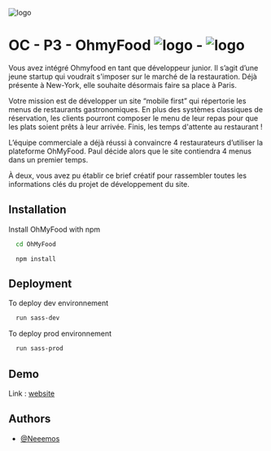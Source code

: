 ![logo](https://user.oc-static.com/upload/2022/06/22/16559011566667_FR_1117_P4_Banner-Ohmyfood.png)
# OC - P3 -  OhmyFood  ![logo](http://www.w3.org/Icons/valid-html20.png) - ![logo](http://www.w3.org/Icons/valid-css.png)

Vous avez intégré Ohmyfood en tant que développeur junior. Il s’agit d’une jeune startup qui voudrait s'imposer sur le marché de la restauration. Déjà présente à New-York, elle souhaite désormais faire sa place à Paris. 

Votre mission est de développer un site “mobile first” qui répertorie les menus de restaurants gastronomiques. En plus des systèmes classiques de réservation, les clients pourront composer le menu de leur repas pour que les plats soient prêts à leur arrivée. Finis, les temps d'attente au restaurant !

L’équipe commerciale a déjà réussi à convaincre 4 restaurateurs d’utiliser la plateforme OhMyFood. Paul décide alors que le site contiendra 4 menus dans un premier temps. 

À deux, vous avez pu établir ce brief créatif pour rassembler toutes les informations clés du projet de développement du site.


## Installation 

Install OhMyFood with npm

```bash
  cd OhMyFood
```
    
      npm install
## Deployment

To deploy dev environnement

```bash
  run sass-dev
```

To deploy prod environnement

```bash
  run sass-prod
```
## Demo
Link : [website](https://neeemos.github.io/OhMyFood/)
## Authors

- [@Neeemos](https://github.com/Neeemos)

